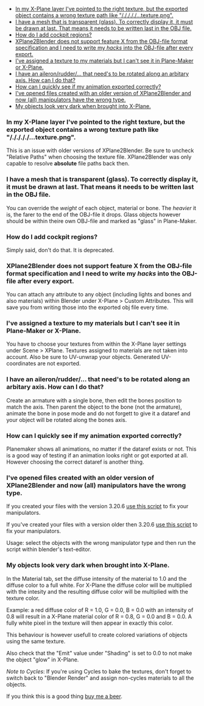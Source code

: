 - [In my X-Plane layer I've pointed to the right texture, but the exported object contains a wrong texture path like "/././././...texture.png".](docs-3.2x-FAQ#in-my-x-plane-layer-ive-pointed-to-the-right-texture-but-the-exported-object-contains-a-wrong-texture-path-like-texturepng)
- [I have a mesh that is transparent (glass). To correctly display it, it must be drawn at last. That means it needs to be written last in the OBJ file.](docs-3.2x-FAQ#i-have-a-mesh-that-is-transparent-glass-to-correctly-display-it-it-must-be-drawn-at-last-that-means-it-needs-to-be-written-last-in-the-obj-file)
- [How do I add cockpit regions?](docs-3.2x-FAQ#how-do-i-add-cockpit-regions)
- [XPlane2Blender does not support feature X from the OBJ-file format specification and I need to write my _hacks_ into the OBJ-file after every export.](docs-3.2x-FAQ#xplane2blender-does-not-support-feature-x-from-the-obj-file-format-specification-and-i-need-to-write-my-hacks-into-the-obj-file-after-every-export)
- [I've assigned a texture to my materials but I can't see it in Plane-Maker or X-Plane.](docs-3.2x-FAQ#ive-assigned-a-texture-to-my-materials-but-i-cant-see-it-in-plane-maker-or-x-plane)
- [I have an aileron/rudder/... that need's to be rotated along an arbitary axis. How can I do that?](docs-3.2x-FAQ#i-have-an-aileronrudder-that-needs-to-be-rotated-along-an-arbitary-axis-how-can-i-do-that)
- [How can I quickly see if my animation exported correctly?](docs-3.2x-FAQ#how-can-i-quickly-see-if-my-animation-exported-correctly)
- [I've opened files created with an older version of XPlane2Blender and now (all) manipulators have the wrong type.](docs-3.2x-FAQ#ive-opened-files-created-with-an-older-version-of-xplane2blender-and-now-all-manipulators-have-the-wrong-type)
- [My objects look very dark when brought into X-Plane.](docs-3.2x-FAQ#my-objects-look-very-dark-when-brought-into-x-plane)


### In my X-Plane layer I've pointed to the right texture, but the exported object contains a wrong texture path like "/././././...texture.png".

This is an issue with older versions of XPlane2Blender. Be sure to uncheck "Relative Paths" when choosing the texture file. XPlane2Blender was only capable to resolve **absolute** file paths back then.

### I have a mesh that is transparent (glass). To correctly display it, it must be drawn at last. That means it needs to be written last in the OBJ file.

You can override the _weight_ of each object, material or bone. The _heavier_ it is, the farer to the end of the OBJ-file it drops. Glass objects however should be within theire own OBJ-file and marked as "glass" in Plane-Maker.

### How do I add cockpit regions?

Simply said, don't do that. It is deprecated.

### XPlane2Blender does not support feature X from the OBJ-file format specification and I need to write my _hacks_ into the OBJ-file after every export.

You can attach any attribute to any object (including lights and bones and also materials) within Blender under X-Plane > Custom Attributes. This will save you from writing those into the exported obj file every time.

### I've assigned a texture to my materials but I can't see it in Plane-Maker or X-Plane.

You have to choose your textures from within the X-Plane layer settings under Scene > XPlane. Textures assigned to materials are not taken into account. Also be sure to UV-unwrap your objects. Generated UV-coordinates are not exported.

### I have an aileron/rudder/... that need's to be rotated along an arbitary axis. How can I do that?

Create an armature with a single bone, then edit the bones position to match the axis. Then parent the object to the bone (not the armature), animate the bone in pose mode and do not forgett to give it a dataref and your object will be rotated along the bones axis.

### How can I quickly see if my animation exported correctly?

Planemaker shows all animations, no matter if the dataref exists or not. This is a good way of testing if an animation looks right or got exported at all. However choosing the correct dataref is another thing.

### I've opened files created with an older version of XPlane2Blender and now (all) manipulators have the wrong type.

If you created your files with the version 3.20.6 [use this script](https://gist.github.com/der-On/739ab883a24ae9cc2c3e) to fix your manipulators.

If you've created your files with a version older then 3.20.6 [use this script](https://gist.github.com/der-On/5480130) to fix your manipulators.

Usage: select the objects with the wrong manipulator type and then run the script within blender's text-editor.

### My objects look very dark when brought into X-Plane.

In the Material tab, set the diffuse intensity of the material to 1.0 and the diffuse color to a full white.
For X-Plane the diffuse color will be multiplied with the intesity and the resulting diffuse color will be multiplied with the texture color. 

Example: a red diffuse color of R = 1.0, G = 0.0, B = 0.0 with an intensity of 0.8 will result in a X-Plane material color of R = 0.8, G = 0.0 and B = 0.0. A fully white pixel in the texture will then appear in exactly this color.

This behaviour is however usefull to create colored variations of objects using the same texture.

Also check that the "Emit" value under "Shading" is set to 0.0 to not make the object "glow" in X-Plane.

*Note to Cycles*: If you're using Cycles to bake the textures, don't forget to switch back to "Blender Render" and assign non-cycles materials to all the objects.

If you think this is a good thing [buy me a beer](./Donations).